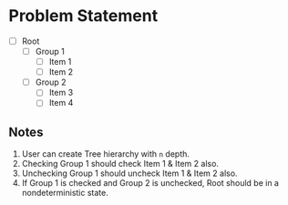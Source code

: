 
# Problem Statement

- [ ] Root
  - [ ] Group 1
    - [ ] Item 1
    - [ ] Item 2
  - [ ] Group 2
    - [ ] Item 3
    - [ ] Item 4

## Notes
1. User can create Tree hierarchy with `n` depth.
2. Checking Group 1 should check Item 1 & Item 2 also.
3. Unchecking Group 1 should uncheck Item 1 & Item 2 also.
4. If Group 1 is checked and Group 2 is unchecked, Root should be in a nondeterministic state.
